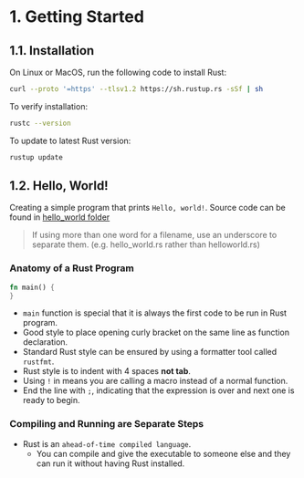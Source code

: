 # 1. Getting Started

## 1.1. Installation

On Linux or MacOS, run the following code to install Rust:

```sh
curl --proto '=https' --tlsv1.2 https://sh.rustup.rs -sSf | sh
```

To verify installation:

```sh
rustc --version
```

To update to latest Rust version:

```sh
rustup update
```

## 1.2. Hello, World!

Creating a simple program that prints `Hello, world!`.
Source code can be found in [hello_world folder](./hello_world/README.md)

> If using more than one word for a filename, use an underscore to separate them. (e.g. hello_world.rs rather than helloworld.rs)

### Anatomy of a Rust Program

```Rust
fn main() {
}
```

- `main` function is special that it is always the first code to be run in Rust program.
- Good style to place opening curly bracket on the same line as function declaration.
- Standard Rust style can be ensured by using a formatter tool called `rustfmt`.
- Rust style is to indent with 4 spaces **not tab**.
- Using `!` in means you are calling a macro instead of a normal function.
- End the line with `;`, indicating that the expression is over and next one is ready to begin.

### Compiling and Running are Separate Steps

- Rust is an `ahead-of-time compiled language`.
  - You can compile and give the executable to someone else and they can run it without having Rust installed.
